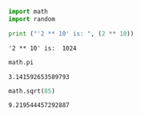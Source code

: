 

```python
import math
import random
```


```python
print ("'2 ** 10' is: ", (2 ** 10))
```

    '2 ** 10' is:  1024



```python
math.pi
```




    3.141592653589793




```python
math.sqrt(85)
```




    9.219544457292887


